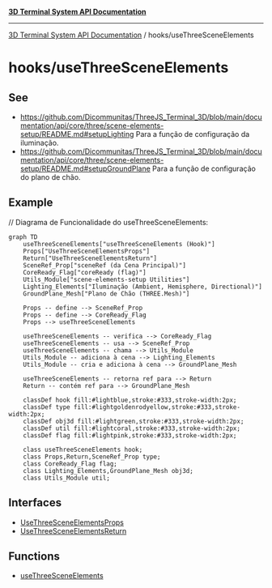 [**3D Terminal System API Documentation**](../../README.md)

***

[3D Terminal System API Documentation](../../README.md) / hooks/useThreeSceneElements

# hooks/useThreeSceneElements

## See

 - https://github.com/Dicommunitas/ThreeJS_Terminal_3D/blob/main/documentation/api/core/three/scene-elements-setup/README.md#setupLighting Para a função de configuração da iluminação.
 - https://github.com/Dicommunitas/ThreeJS_Terminal_3D/blob/main/documentation/api/core/three/scene-elements-setup/README.md#setupGroundPlane Para a função de configuração do plano de chão.

## Example

// Diagrama de Funcionalidade do useThreeSceneElements:
```mermaid
graph TD
    useThreeSceneElements["useThreeSceneElements (Hook)"]
    Props["UseThreeSceneElementsProps"]
    Return["UseThreeSceneElementsReturn"]
    SceneRef_Prop["sceneRef (da Cena Principal)"]
    CoreReady_Flag["coreReady (flag)"]
    Utils_Module["scene-elements-setup Utilities"]
    Lighting_Elements["Iluminação (Ambient, Hemisphere, Directional)"]
    GroundPlane_Mesh["Plano de Chão (THREE.Mesh)"]

    Props -- define --> SceneRef_Prop
    Props -- define --> CoreReady_Flag
    Props --> useThreeSceneElements

    useThreeSceneElements -- verifica --> CoreReady_Flag
    useThreeSceneElements -- usa --> SceneRef_Prop
    useThreeSceneElements -- chama --> Utils_Module
    Utils_Module -- adiciona à cena --> Lighting_Elements
    Utils_Module -- cria e adiciona à cena --> GroundPlane_Mesh

    useThreeSceneElements -- retorna ref para --> Return
    Return -- contém ref para --> GroundPlane_Mesh

    classDef hook fill:#lightblue,stroke:#333,stroke-width:2px;
    classDef type fill:#lightgoldenrodyellow,stroke:#333,stroke-width:2px;
    classDef obj3d fill:#lightgreen,stroke:#333,stroke-width:2px;
    classDef util fill:#lightcoral,stroke:#333,stroke-width:2px;
    classDef flag fill:#lightpink,stroke:#333,stroke-width:2px;

    class useThreeSceneElements hook;
    class Props,Return,SceneRef_Prop type;
    class CoreReady_Flag flag;
    class Lighting_Elements,GroundPlane_Mesh obj3d;
    class Utils_Module util;
```

## Interfaces

- [UseThreeSceneElementsProps](interfaces/UseThreeSceneElementsProps.md)
- [UseThreeSceneElementsReturn](interfaces/UseThreeSceneElementsReturn.md)

## Functions

- [useThreeSceneElements](functions/useThreeSceneElements.md)
